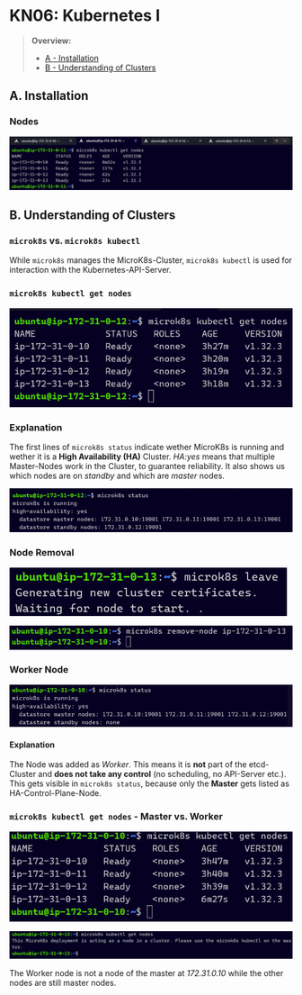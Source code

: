 # KN06: Kubernetes I

> **Overview:**
>	- [A - Installation](#a---installation)
>	- [B - Understanding of Clusters](#b---understanding-of-clusters)

## A. Installation

### Nodes

![List of master and connected nodes](../../x-resources/06/nodes.png)

## B. Understanding of Clusters

### `microk8s` vs. `microk8s kubectl`

While `microk8s` manages the MicroK8s-Cluster, `microk8s kubectl` is used for interaction with the Kubernetes-API-Server.

### `microk8s kubectl get nodes`

![CLI of Node 2](../../x-resources/06/node-2.png)

### Explanation

The first lines of `microk8s status` indicate wether MicroK8s is running and wether it is a **High Availability (HA)** Cluster. *HA:yes* means that multiple Master-Nodes work in the Cluster, to guarantee reliability. It also shows us which nodes are on *standby* and which are *master* nodes.

![High-Availability](../../x-resources/06/high-availability.png)

### Node Removal

![Node 3 leave Screenshot](../../x-resources/06/node-3-leave.png)

![Remove Node Screenshot](../../x-resources/06/master-remove-node-3.png)

### Worker Node

![Worker Node Screenshot](../../x-resources/06/worker-node.png)

#### Explanation

The Node was added as *Worker*. This means it is **not** part of the etcd-Cluster and **does not take any control** (no scheduling, no API-Server etc.). This gets visible in `microk8s status`, because only the **Master** gets listed as HA-Control-Plane-Node.

### `microk8s kubectl get nodes` - Master vs. Worker

![Master](../../x-resources/06/master.png)

![Worker](../../x-resources/06/worker.png)

The Worker node is not a node of the master at *172.31.0.10* while the other nodes are still master nodes.
